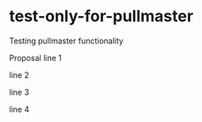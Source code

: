 # test-only-for-pullmaster
Testing pullmaster functionality

Proposal line 1

line 2

line 3

line 4
